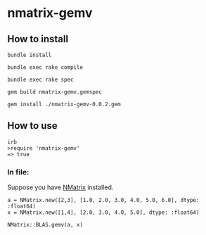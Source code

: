 # nmatrix-gemv #

## How to install ##
`bundle install`

`bundle exec rake compile`

`bundle exec rake spec`

`gem build nmatrix-gemv.gemspec`

`gem install ./nmatrix-gemv-0.0.2.gem`

## How to use ##
```
irb
>require 'nmatrix-gemv'
=> true
```
### In file: ###
Suppose you have [NMatrix](https://github.com/SciRuby/nmatrix) installed.

```{.ruby}
a = NMatrix.new([2,3], [1.0, 2.0, 3.0, 4.0, 5.0, 6.0], dtype: :float64)
x = NMatrix.new([1,4], [2.0, 3.0, 4.0, 5.0], dtype: :float64)

NMatrix::BLAS.gemv(a, x)
```
